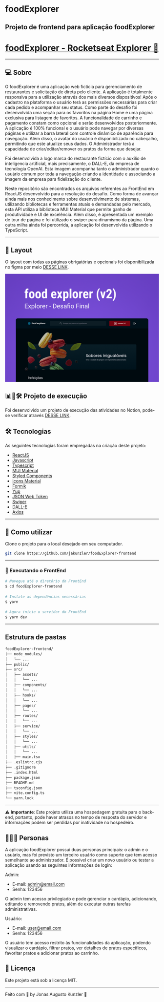 # foodExplorer

## Projeto de frontend para aplicação foodExplorer

<p align="center">
  <h1 align="center"><a href="https://stately-cajeta-ac26ef.netlify.app/">foodExplorer - Rocketseat Explorer 🚀 </a></h1>
</p>

___

## 💻 Sobre

O foodExplorer é uma aplicação web fictícia para gerenciamento de restaurantes e solicitação de direta pelo cliente. A aplicação é totalmente responsiva para a utilização através dos mais diversos dispositivos! Após o cadastro na plataforma o usuário terá as permissões necessárias para criar cada pedido e acompanhar seu status. Como parte do desafio foi desenvolvida uma seção para os favoritos na página Home e uma página exclusiva para listagem de favoritos. A funcionalidade de carrinho e pagamento constam como opcional e serão desenvolvidos posteriormente. A aplicação é 100% funcional e o usuário pode navegar por diversas páginas e utilizar a barra lateral com controle dinâmico de aparência para navegação. Além disso, o avatar do usuário é disponibilizado no cabeçalho, permitindo que este atualize seus dados. O Administrador terá a capacidade de criar/editar/remover os pratos da forma que desejar.

Foi desenvolvida a logo marca do restaurante fictício com o auxílio de inteligencia artificial, mais precisamente, o DALL-E, da empresa de tecnologia OpenAI. Esta imagem acompanha tanto o administrador quanto o usuário comum por toda a navegação criando a identidade e associando a imagem da empresa para fidelização do cliente.

Neste repositório são encontrados os arquivos referentes ao FrontEnd em ReactJS desenvolvido para a resolução do desafio. Como forma de avançar ainda mais nos conhecimento sobre desenvolvimento de sistemas, utilizando bibliotecas e ferramentas atuais e demandadas pelo mercado, esta API utiliza a biblioteca MUI Material que permite ganho de produtividade e UI de excelência. Além disso, é apresentada um exemplo de tour de página e foi utilizado o swiper para dinamismo da página. Uma outra milha ainda foi percorrida, a aplicação foi desenvolvida utilizando o TypeScript.

___

## 🎨 Layout

O layout com todas as páginas obrigatórias e opcionais foi disponibilizada no figma por meio [DESSE LINK](https://www.figma.com/file/LOMJWIopGI0VwmAU9aT2YS/food-explorer-v2?node-id=201-1532&t=zm3uJVZpfRMLBSLd-0).

![Alt text](src/assets/advertisement/Capa.png)

## 📊📂🛠️ Projeto de execução

Foi desenvolvido um projeto de execução das atividades no Notion, pode-se verificar através [DESSE LINK](https://tremendous-mum-29f.notion.site/38b6fb43468a4aa4a042ac6b5c54fa5d?v=1f969ed94b7244db98ba7e2d0d51f704).

## 🛠 Tecnologias

As seguintes tecnologias foram empregadas na criação deste projeto:

- [ReactJS](https://pt-br.react.dev/)
- [Javascript](https://developer.mozilla.org/pt-BR/docs/Web/JavaScript)
- [Typescript](https://www.typescriptlang.org/pt/)
- [MUI Material](https://mui.com/)
- [Styled Components](https://styled-components.com/)
- [Icons Material](https://mui.com/material-ui/material-icons/)
- [Formik](https://formik.org/)
- [Yup](https://www.npmjs.com/package/yup?activeTab=readme)
- [JSON Web Token](https://www.npmjs.com/package/jsonwebtoken)
- [Swiper](https://swiperjs.com/)
- [DALL-E](https://openai.com/dall-e-2)
- [Axios](https://www.npmjs.com/package/axios)

___

## 🚀 Como utilizar

Clone o projeto para o local desejado em seu computador.

```bash
git clone https://github.com/jakunzler/foodExplorer-frontend
```

___

### 🚧 Executando o FrontEnd

```bash
# Navegue até o diretório do FrontEnd
$ cd foodExplorer-frontend

# Instale as dependências necessárias
$ yarn

# Agora inicie o servidor do FrontEnd
$ yarn dev
```

___

## Estrutura de pastas

```markdown
foodExplorer-frontend/
├── node_modules/
│   └── ...
├── public/
├── src/
│   ├── assets/
│   │   └── ...
│   ├── components/
│   │   └── ...
│   ├── hooks/
│   │   └── ...
│   ├── pages/
│   │   └── ...
│   ├── routes/
│   │   └── ...
│   ├── service/
│   │   └── ...
│   ├── styles/
│   │   └── ...
│   ├── utils/
│   │   └── ...
│   ├── main.tsx
├── .eslintrc.cjs
├── .gitignore
├── .index.html
├── package.json
├── README.md
├── tsconfig.json
├── vite.config.ts
└── yarn.lock
```

___

⚠️ **Importante**: Este projeto utiliza uma hospedagem gratuita para o back-end, portanto, pode haver atrasos no tempo de resposta do servidor e informações podem ser perdidas por inatividade no hospedeiro.

## 👩🏾‍💻 Personas

A aplicação foodExplorer possui duas personas principais: o admin e o usuário, mas foi previsto um terceiro usuário como suporte que tem acesso semelhante ao administrador. É possível criar um novo usuário ou testar a aplicação usando as seguintes informações de login:

Admin:

- E-mail: <admin@email.com>
- Senha: 123456

O admin tem acesso privilegiado e pode gerenciar o cardápio, adicionando, editando e removendo pratos, além de executar outras tarefas administrativas.

Usuário:

- E-mail: <user@email.com>
- Senha: 123456

O usuário tem acesso restrito às funcionalidades da aplicação, podendo visualizar o cardápio, filtrar pratos, ver detalhes de pratos específicos, favoritar pratos e adicionar pratos ao carrinho.

## 📝 Licença

Este projeto está sob a licença MIT.

___

Feito com 💜 by Jonas Augusto Kunzler 👋